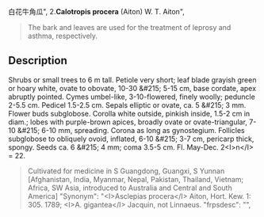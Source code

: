 白花牛角瓜",
2.**Calotropis procera** (Aiton) W. T. Aiton",

> The bark and leaves are used for the treatment of leprosy and asthma, respectively.

## Description
Shrubs or small trees to 6 m tall. Petiole very short; leaf blade grayish green or hoary white, ovate to obovate, 10-30 &amp;#215; 5-15 cm, base cordate, apex abruptly pointed. Cymes umbel-like, 3-10-flowered, finely woolly; peduncle 2-5.5 cm. Pedicel 1.5-2.5 cm. Sepals elliptic or ovate, ca. 5 &amp;#215; 3 mm. Flower buds subglobose. Corolla white outside, pinkish inside, 1.5-2 cm in diam.; lobes with purple-brown apices, broadly ovate or ovate-triangular, 7-10 &amp;#215; 6-10 mm, spreading. Corona as long as gynostegium. Follicles subglobose to obliquely ovoid, inflated, 6-10 &amp;#215; 3-7 cm, pericarp thick, spongy. Seeds ca. 6 &amp;#215; 4 mm; coma 3.5-5 cm. Fl. May-Dec. 2&lt;I&gt;n&lt;/I&gt; = 22.

> Cultivated for medicine in S Guangdong, Guangxi, S Yunnan [Afghanistan, India, Myanmar, Nepal, Pakistan, Thailand, Vietnam; Africa, SW Asia, introduced to Australia and Central and South America]
  "Synonym": "&lt;I&gt;Asclepias procera&lt;/I&gt; Aiton, Hort. Kew. 1: 305. 1789; &lt;I&gt;A. gigantea&lt;/I&gt; Jacquin, not Linnaeus.
  "frpsdesc": "",
